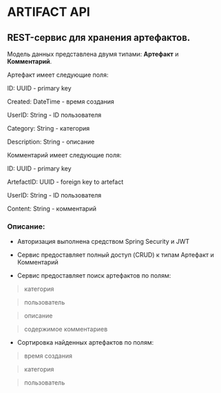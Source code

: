 # ARTIFACT API

## REST-сервис для хранения артефактов.

Модель данных представлена двумя типами: **Артефакт** и **Комментарий**.


Артефакт имеет следующие поля:

ID: UUID - primary key

Created: DateTime - время создания

UserID: String - ID пользователя

Category: String - категория

Description: String - описание


Комментарий имеет следующие поля:

ID: UUID - primary key

ArtefactID: UUID - foreign key to artefact

UserID: String - ID пользователя

Content: String - комментарий


### Описание:

 * Aвторизация выполнена средством Spring Security и JWT

 * Cервис предоставляет полный доступ (CRUD) к типам Артефакт и Комментарий
 
 * Cервис предоставляет поиск артефактов по полям:
>категория

>пользователь

>описание

>содержимое комментариев


 * Сортировка найденных артефактов по полям:
>время создания

>категория

>пользователь

